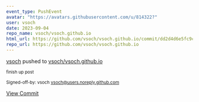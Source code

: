 ```yaml
---
event_type: PushEvent
avatar: "https://avatars.githubusercontent.com/u/814322?"
user: vsoch
date: 2023-09-04
repo_name: vsoch/vsoch.github.io
html_url: https://github.com/vsoch/vsoch.github.io/commit/dd2d4d6e5fc9c2ef9f33202b394d4014a338efc6
repo_url: https://github.com/vsoch/vsoch.github.io
---
```


<a href='https://github.com/vsoch' target='_blank'>vsoch</a> pushed to <a href='https://github.com/vsoch/vsoch.github.io' target='_blank'>vsoch/vsoch.github.io</a>

<small>finish up post

Signed-off-by: vsoch <vsoch@users.noreply.github.com></small>

<a href='https://github.com/vsoch/vsoch.github.io/commit/dd2d4d6e5fc9c2ef9f33202b394d4014a338efc6' target='_blank'>View Commit</a>
